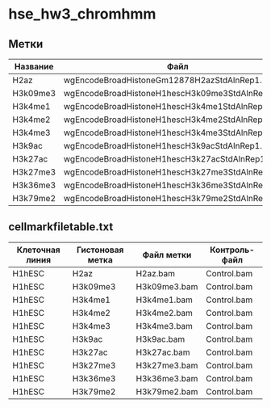 # hse_hw3_chromhmm
## Метки
| Название | Файл                                             |
|----------|--------------------------------------------------|
| H2az     | wgEncodeBroadHistoneGm12878H2azStdAlnRep1.bam    |
| H3k09me3 | wgEncodeBroadHistoneH1hescH3k09me3StdAlnRep1.bam |
| H3k4me1  | wgEncodeBroadHistoneH1hescH3k4me1StdAlnRep1.bam  |
| H3k4me2  | wgEncodeBroadHistoneH1hescH3k4me2StdAlnRep1.bam  |
| H3k4me3  | wgEncodeBroadHistoneH1hescH3k4me3StdAlnRep1.bam  |
| H3k9ac   | wgEncodeBroadHistoneH1hescH3k9acStdAlnRep1.bam   |
| H3k27ac  | wgEncodeBroadHistoneH1hescH3k27acStdAlnRep1.bam  |
| H3k27me3 | wgEncodeBroadHistoneH1hescH3k27me3StdAlnRep1.bam |
| H3k36me3 | wgEncodeBroadHistoneH1hescH3k36me3StdAlnRep1.bam |
| H3k79me2 | wgEncodeBroadHistoneH1hescH3k79me2StdAlnRep1.bam |
## cellmarkfiletable.txt
|Клеточная линия|Гистоновая метка|Файл метки|Контроль-файл|
|--------|----------|--------------|-------------|
| H1hESC | H2az     | H2az.bam     | Control.bam |
| H1hESC | H3k09me3 | H3k09me3.bam | Control.bam |
| H1hESC | H3k4me1  | H3k4me1.bam  | Control.bam |
| H1hESC | H3k4me2  | H3k4me2.bam  | Control.bam |
| H1hESC | H3k4me3  | H3k4me3.bam  | Control.bam |
| H1hESC | H3k9ac   | H3k9ac.bam   | Control.bam |
| H1hESC | H3k27ac  | H3k27ac.bam  | Control.bam |
| H1hESC | H3k27me3 | H3k27me3.bam | Control.bam |
| H1hESC | H3k36me3 | H3k36me3.bam | Control.bam |
| H1hESC | H3k79me2 | H3k79me2.bam | Control.bam |
